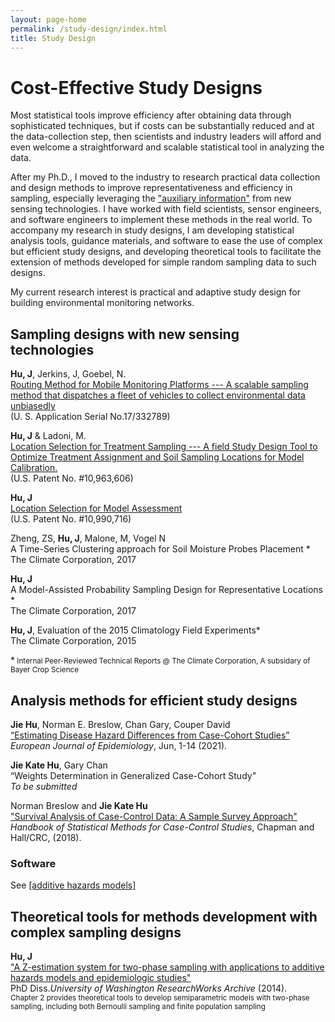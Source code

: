 ```yaml
---
layout: page-home
permalink: /study-design/index.html
title: Study Design
---
```


#  Cost-Effective Study Designs

Most statistical tools improve efficiency after obtaining data through sophisticated techniques, 
but if  costs can be substantially reduced and  at the data-collection step, then scientists and industry leaders will afford and even welcome a straightforward and scalable statistical tool in analyzing the data. 



After my Ph.D., I moved to the industry to research practical data collection and design methods to improve representativeness and efficiency in sampling, especially leveraging the ["auxiliary information"](http://www.katehu.com/proxies/) from new sensing technologies. I have worked with field scientists, sensor engineers, and software engineers to implement these methods in the real world. To accompany my research in study designs, I am  developing statistical analysis tools, guidance materials, and software to ease the use of complex but efficient study designs, and developing theoretical tools to facilitate the extension of methods developed for simple random sampling data to such designs.

My current research interest is practical and adaptive study design for building environmental monitoring networks.

## Sampling designs with new sensing technologies

**Hu, J**, Jerkins, J, Goebel, N.<br/>
[Routing Method for Mobile Monitoring Platforms --- A scalable sampling method that dispatches a fleet of vehicles to collect environmental data unbiasedly](https://uspto.report/patent/app/20210377708)<br/>
(U. S. Application Serial No.17/332789)

**Hu, J** & Ladoni, M.<br/>
[Location Selection for Treatment Sampling --- A field Study Design Tool to Optimize Treatment Assignment and Soil Sampling Locations for Model Calibration.](https://uspto.report/patent/grant/10,963,606)<br/>
(U.S. Patent No. #10,963,606)

**Hu, J**<br/>
[Location Selection for Model Assessment](https://uspto.report/patent/grant/10,990,716)<br/>
(U.S. Patent No. #10,990,716)

Zheng, ZS, **Hu, J**, Malone, M, Vogel N<br/>
A Time-Series Clustering approach for Soil Moisture Probes Placement *<br/>
The Climate Corporation, 2017

**Hu, J**<br/>
A Model-Assisted Probability Sampling Design for Representative Locations *<br/>
The Climate Corporation, 2017
   
**Hu, J**, Evaluation of the 2015 Climatology Field Experiments*<br/>
The Climate Corporation, 2015

*<small> Internal Peer-Reviewed Technical Reports @ The Climate Corporation, A subsidary of Bayer Crop Science</small>
   
 ## Analysis methods for efficient study designs 
   
**Jie Hu**, Norman E. Breslow, Chan Gary, Couper David<br/>
[“Estimating Disease Hazard Differences from Case-Cohort Studies”](https://link.springer.com/article/10.1007/s10654-021-00739-3)<br/>
*European Journal of Epidemiology*, Jun, 1-14 (2021).

**Jie Kate Hu**, Gary Chan<br/>
“Weights Determination in Generalized Case-Cohort Study”<br/>
*To be submitted*
 
Norman Breslow and **Jie Kate Hu**<br/>
["Survival Analysis of Case-Control Data: A Sample Survey Approach"](https://www.mn.uio.no/math/english/research/groups/statistics-data-science/handbook-of-case-control-studies/chapter-17/)<br/>
*Handbook of Statistical Methods for Case-Control Studies*, Chapman and Hall/CRC, (2018).

### Software

See [[additive hazards models]](http://www.katehu.com/models)
   
## Theoretical tools for methods development with complex sampling designs

**Hu, J**<br/>
["A Z-estimation system for two-phase sampling with applications to additive hazards models and epidemiologic studies"](https://digital.lib.washington.edu/researchworks/handle/1773/27427)<br/> 
PhD Diss.*University of Washington ResearchWorks Archive* (2014).<br/>
<small>Chapter  2 provides theoretical tools to develop semiparametric models with two-phase sampling, including both Bernoulli sampling and finite population sampling</small>
